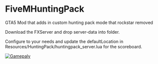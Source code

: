 # FiveMHuntingPack
GTA5 Mod that adds in custom hunting pack mode that rockstar removed

Download the FXServer and drop server-data into folder. 

Configure to your needs and update the defaultLocation in Resources/HuntingPack/huntingpack_server.lua for the scoreboard.

[![Gamepaly](https://puu.sh/IXsvi/40a2dbd78e.png)](https://puu.sh/IX44E/3834938f64.mp4)
